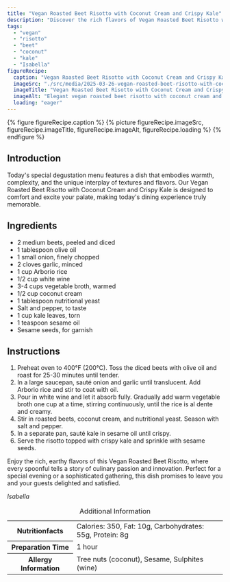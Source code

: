 ```yaml
---
title: "Vegan Roasted Beet Risotto with Coconut Cream and Crispy Kale"
description: "Discover the rich flavors of Vegan Roasted Beet Risotto with Coconut Cream and Crispy Kale, a perfect blend of earthiness and creaminess topped with crispy kale."
tags:
  - "vegan"
  - "risotto"
  - "beet"
  - "coconut"
  - "kale"
  - "Isabella"
figureRecipe: 
  caption: "Vegan Roasted Beet Risotto with Coconut Cream and Crispy Kale"
  imageSrc: "./src/media/2025-03-26-vegan-roasted-beet-risotto-with-coconut-cream-and-crispy-kale-3405.png"
  imageTitle: "Vegan Roasted Beet Risotto with Coconut Cream and Crispy Kale"
  imageAlt: "Elegant vegan roasted beet risotto with coconut cream and crispy kale in a refined bowl, highlighted by warm lighting and minimal table setting."
  loading: "eager"
---
```


{% figure figureRecipe.caption %}
{% picture figureRecipe.imageSrc, figureRecipe.imageTitle, figureRecipe.imageAlt, figureRecipe.loading %}
{% endfigure %}

## Introduction

Today's special degustation menu features a dish that embodies warmth, complexity, and the unique interplay of textures and flavors. Our Vegan Roasted Beet Risotto with Coconut Cream and Crispy Kale is designed to comfort and excite your palate, making today's dining experience truly memorable.

## Ingredients

- 2 medium beets, peeled and diced
- 1 tablespoon olive oil
- 1 small onion, finely chopped
- 2 cloves garlic, minced
- 1 cup Arborio rice
- 1/2 cup white wine
- 3-4 cups vegetable broth, warmed
- 1/2 cup coconut cream
- 1 tablespoon nutritional yeast
- Salt and pepper, to taste
- 1 cup kale leaves, torn
- 1 teaspoon sesame oil
- Sesame seeds, for garnish

## Instructions

1. Preheat oven to 400°F (200°C). Toss the diced beets with olive oil and roast for 25-30 minutes until tender.
2. In a large saucepan, sauté onion and garlic until translucent. Add Arborio rice and stir to coat with oil.
3. Pour in white wine and let it absorb fully. Gradually add warm vegetable broth one cup at a time, stirring continuously, until the rice is al dente and creamy.
4. Stir in roasted beets, coconut cream, and nutritional yeast. Season with salt and pepper.
5. In a separate pan, sauté kale in sesame oil until crispy.
6. Serve the risotto topped with crispy kale and sprinkle with sesame seeds.

Enjoy the rich, earthy flavors of this Vegan Roasted Beet Risotto, where every spoonful tells a story of culinary passion and innovation. Perfect for a special evening or a sophisticated gathering, this dish promises to leave you and your guests delighted and satisfied.

*Isabella*

<table><caption class='sr-only'>Additional Information</caption><tr><th>Nutritionfacts</th><td>Calories: 350, Fat: 10g, Carbohydrates: 55g, Protein: 8g&nbsp;</td></tr><tr><th>Preparation Time</th><td>1 hour&nbsp;</td></tr><tr><th>Allergy Information</th><td>Tree nuts (coconut), Sesame, Sulphites (wine)&nbsp;</td></tr></table>

